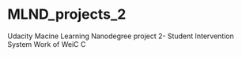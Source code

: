 # MLND_projects_2
Udacity Macine Learning Nanodegree project 2- Student Intervention System
Work of WeiC C
